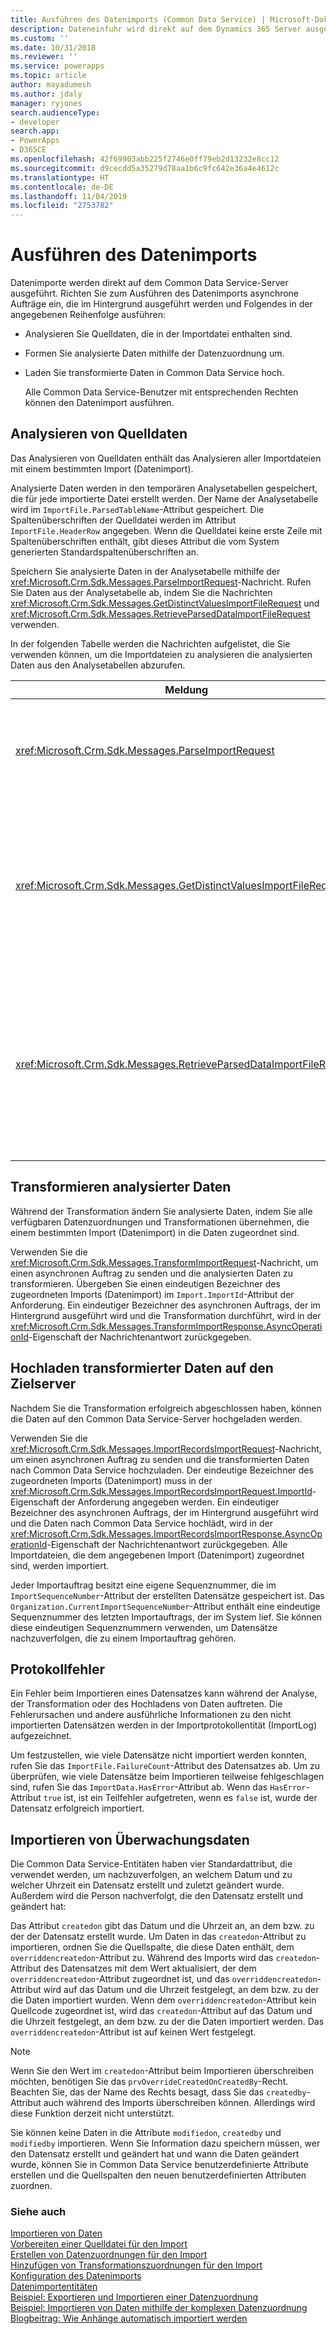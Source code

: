 ```yaml
---
title: Ausführen des Datenimports (Common Data Service) | Microsoft-Dokumentation
description: Dateneinfuhr wird direkt auf dem Dynamics 365 Server ausgeführt und erfordert drei asynchrone Aufträge für das Analysieren, zuordnungsgeführte Transformation und Hochladen.
ms.custom: ''
ms.date: 10/31/2018
ms.reviewer: ''
ms.service: powerapps
ms.topic: article
author: mayadumesh
ms.author: jdaly
manager: ryjones
search.audienceType:
- developer
search.app:
- PowerApps
- D365CE
ms.openlocfilehash: 42f69903abb225f2746e0ff79eb2d13232e8cc12
ms.sourcegitcommit: d9cecdd5a35279d78aa1b6c9fc642e36a4e4612c
ms.translationtype: HT
ms.contentlocale: de-DE
ms.lasthandoff: 11/04/2019
ms.locfileid: "2753782"
---
```

# <a name="run-data-import"></a>Ausführen des Datenimports

Datenimporte werden direkt auf dem Common Data Service-Server ausgeführt. Richten Sie zum Ausführen des Datenimports asynchrone Aufträge ein, die im Hintergrund ausgeführt werden und Folgendes in der angegebenen Reihenfolge ausführen:  
  
- Analysieren Sie Quelldaten, die in der Importdatei enthalten sind.  
  
- Formen Sie analysierte Daten mithilfe der Datenzuordnung um.  
  
- Laden Sie transformierte Daten in Common Data Service hoch.  
  
  Alle Common Data Service-Benutzer mit entsprechenden Rechten können den Datenimport ausführen.  
  
<a name="parse"></a>   
## <a name="parse-source-data"></a>Analysieren von Quelldaten  
 Das Analysieren von Quelldaten enthält das Analysieren aller Importdateien mit einem bestimmten Import (Datenimport).  
  
 Analysierte Daten werden in den temporären Analysetabellen gespeichert, die für jede importierte Datei erstellt werden. Der Name der Analysetabelle wird im `ImportFile.ParsedTableName`-Attribut gespeichert. Die Spaltenüberschriften der Quelldatei werden im Attribut `ImportFile.HeaderRow` angegeben. Wenn die Quelldatei keine erste Zeile mit Spaltenüberschriften enthält, gibt dieses Attribut die vom System generierten Standardspaltenüberschriften an.  
  
 Speichern Sie analysierte Daten in der Analysetabelle mithilfe der <xref:Microsoft.Crm.Sdk.Messages.ParseImportRequest>-Nachricht. Rufen Sie Daten aus der Analysetabelle ab, indem Sie die Nachrichten <xref:Microsoft.Crm.Sdk.Messages.GetDistinctValuesImportFileRequest> und <xref:Microsoft.Crm.Sdk.Messages.RetrieveParsedDataImportFileRequest> verwenden.  
  
 In der folgenden Tabelle werden die Nachrichten aufgelistet, die Sie verwenden können, um die Importdateien zu analysieren die analysierten Daten aus den Analysetabellen abzurufen.  
  
|Meldung|Beschreibung|  
|-------------|-----------------|  
|<xref:Microsoft.Crm.Sdk.Messages.ParseImportRequest>|Gibt einen asynchronen Auftrag ein, der alle Importdateien analysiert, die dem angegebenen Import (datenimport) zugeordnet sind. Übergeb Sie die ID des zugehörigen Imports (Datenimport) in die Eigenschaft <xref:Microsoft.Crm.Sdk.Messages.ParseImportRequest.ImportId> dieser Anforderung. Die ID des asynchronen Auftrags, der im Hintergrund ausgeführt wird und das Analysieren von Daten durchführt, die in der <xref:Microsoft.Crm.Sdk.Messages.ParseImportResponse.AsyncOperationId>-Eigenschaft der Nachrichtenantwort zurückgegeben werden.|  
|<xref:Microsoft.Crm.Sdk.Messages.GetDistinctValuesImportFileRequest>|Gibt eindeutige Werte für eine Spalte in der Quelldatei zurück, die Listenwerte enthält. Übergeben Sie die ID der zugehörigen Importdatei in die Eigenschaft <xref:Microsoft.Crm.Sdk.Messages.GetHeaderColumnsImportFileRequest.ImportFileId> dieser Anforderung. Die eindeutigen Werte werden in einem Zeichenfolgenarray in der <xref:Microsoft.Crm.Sdk.Messages.GetDistinctValuesImportFileResponse.Values>-Eigenschaft der Nachrichtenantwort zurückgegeben. Verwenden Sie diese Meldung nur, nachdem Sie eine Analysetabelle erstellt haben, indem Sie die <xref:Microsoft.Crm.Sdk.Messages.ParseImportRequest>-Nachricht verwenden. **Wichtig:** Verwenden Sie diese Meldung nicht, nachdem Sie die Nachricht <xref:Microsoft.Crm.Sdk.Messages.ImportRecordsImportRequest> verwenden. Sie können nicht auf die Analysetabelle zugreifen, nachdem der Importauftrag, der durch die <xref:Microsoft.Crm.Sdk.Messages.ImportRecordsImportRequest>-Nachricht gesendet wurde, abgeschlossen wurde.|  
|<xref:Microsoft.Crm.Sdk.Messages.RetrieveParsedDataImportFileRequest>|Ruft die Daten aus der Analysetabelle ab. Übergeben Sie die ID der zugehörigen Importdatei in die Eigenschaft <xref:Microsoft.Crm.Sdk.Messages.RetrieveParsedDataImportFileRequest.ImportFileId> dieser Anforderung. Die analysierten Daten werden in einem zweidimensionalen Zeichenfolgenarray in der <xref:Microsoft.Crm.Sdk.Messages.RetrieveParsedDataImportFileResponse.Values>-Eigenschaft der Nachrichtenantwort zurückgegeben. Die Daten werden mit derselben Spaltenreihenfolge wie die Spaltenreihenfolge in der Quelldatei zurückgegeben. Verwenden Sie diese Meldung nur, nachdem Sie eine Analysetabelle erstellt haben, indem Sie die <xref:Microsoft.Crm.Sdk.Messages.ParseImportRequest>-Nachricht verwenden. **Wichtig:** Verwenden Sie diese Meldung nicht, nachdem Sie die Nachricht <xref:Microsoft.Crm.Sdk.Messages.ImportRecordsImportRequest> verwenden. Sie können nicht auf die Analysetabelle zugreifen, nachdem der Importauftrag, der durch die `ImportRecordsMessage`-Nachricht gesendet wurde, abgeschlossen wurde.|  
  
<a name="transform"></a>   
## <a name="transform-parsed-data"></a>Transformieren analysierter Daten  
 Während der Transformation ändern Sie analysierte Daten, indem Sie alle verfügbaren Datenzuordnungen und Transformationen übernehmen, die einem bestimmten Import (Datenimport) in die Daten zugeordnet sind.  
  
 Verwenden Sie die <xref:Microsoft.Crm.Sdk.Messages.TransformImportRequest>-Nachricht, um einen asynchronen Auftrag zu senden und die analysierten Daten zu transformieren. Übergeben Sie einen eindeutigen Bezeichner des zugeordneten Imports (Datenimport) im `Import.ImportId`-Attribut der Anforderung. Ein eindeutiger Bezeichner des asynchronen Auftrags, der im Hintergrund ausgeführt wird und die Transformation durchführt, wird in der <xref:Microsoft.Crm.Sdk.Messages.TransformImportResponse.AsyncOperationId>-Eigenschaft der Nachrichtenantwort zurückgegeben.  
  
<a name="upload"></a>   
## <a name="upload-transformed-data-to-the-target-server"></a>Hochladen transformierter Daten auf den Zielserver  
 Nachdem Sie die Transformation erfolgreich abgeschlossen haben, können die Daten auf den Common Data Service-Server hochgeladen werden.  
  
 Verwenden Sie die <xref:Microsoft.Crm.Sdk.Messages.ImportRecordsImportRequest>-Nachricht, um einen asynchronen Auftrag zu senden und die transformierten Daten nach Common Data Service hochzuladen. Der eindeutige Bezeichner des zugeordneten Imports (Datenimport) muss in der <xref:Microsoft.Crm.Sdk.Messages.ImportRecordsImportRequest.ImportId>-Eigenschaft der Anforderung angegeben werden. Ein eindeutiger Bezeichner des asynchronen Auftrags, der im Hintergrund ausgeführt wird und die Daten nach Common Data Service hochlädt, wird in der <xref:Microsoft.Crm.Sdk.Messages.ImportRecordsImportResponse.AsyncOperationId>-Eigenschaft der Nachrichtenantwort zurückgegeben. Alle Importdateien, die dem angegebenen Import (Datenimport) zugeordnet sind, werden importiert.  
  
 Jeder Importauftrag besitzt eine eigene Sequenznummer, die im `ImportSequenceNumber`-Attribut der erstellten Datensätze gespeichert ist. Das `Organization.CurrentImportSequenceNumber`-Attribut enthält eine eindeutige Sequenznummer des letzten Importauftrags, der im System lief. Sie können diese eindeutigen Sequenznummern verwenden, um Datensätze nachzuverfolgen, die zu einem Importauftrag gehören.  
  
<a name="log"></a>   
## <a name="log-failures"></a>Protokollfehler  
 Ein Fehler beim Importieren eines Datensatzes kann während der Analyse, der Transformation oder des Hochladens von Daten auftreten. Die Fehlerursachen und andere ausführliche Informationen zu den nicht importierten Datensätzen werden in der Importprotokollentität (ImportLog) aufgezeichnet.  
  
 Um festzustellen, wie viele Datensätze nicht importiert werden konnten, rufen Sie das `ImportFile.FailureCount`-Attribut des Datensatzes ab. Um zu überprüfen, wie viele Datensätze beim Importieren teilweise fehlgeschlagen sind, rufen Sie das `ImportData.HasError`-Attribut ab. Wenn das `HasError`-Attribut `true` ist, ist ein Teilfehler aufgetreten, wenn es `false` ist, wurde der Datensatz erfolgreich importiert.  
  
<a name="import_audit"></a>   
## <a name="import-auditing-data"></a>Importieren von Überwachungsdaten  
 Die Common Data Service-Entitäten haben vier Standardattribut, die verwendet werden, um nachzuverfolgen, an welchem Datum und zu welcher Uhrzeit ein Datensatz erstellt und zuletzt geändert wurde. Außerdem wird die Person nachverfolgt, die den Datensatz erstellt und geändert hat:  
  
 Das Attribut `createdon` gibt das Datum und die Uhrzeit an, an dem bzw. zu der der Datensatz erstellt wurde. Um Daten in das `createdon`-Attribut zu importieren, ordnen Sie die Quellspalte, die diese Daten enthält, dem `overriddencreatedon`-Attribut zu. Während des Imports wird das `createdon`-Attribut des Datensatzes mit dem Wert aktualisiert, der dem `overriddencreatedon`-Attribut zugeordnet ist, und das `overriddencreatedon`-Attribut wird auf das Datum und die Uhrzeit festgelegt, an dem bzw. zu der die Daten importiert wurden. Wenn dem `overriddencreatedon`-Attribut kein Quellcode zugeordnet ist, wird das `createdon`-Attribut auf das Datum und die Uhrzeit festgelegt, an dem bzw. zu der die Daten importiert werden. Das `overriddencreatedon`-Attribut ist auf keinen Wert festgelegt.  
  
> [!NOTE]
>  Wenn Sie den Wert im `createdon`-Attribut beim Importieren überschreiben möchten, benötigen Sie das `prvOverrideCreatedOnCreatedBy`-Recht. Beachten Sie, das der Name des Rechts besagt, dass Sie das `createdby`-Attribut auch während des Imports überschreiben können. Allerdings wird diese Funktion derzeit nicht unterstützt.  
  
 Sie können keine Daten in die Attribute `modifiedon`, `createdby` und `modifiedby` importieren. Wenn Sie Information dazu speichern müssen, wer den Datensatz erstellt und geändert hat und wann die Daten geändert wurde, können Sie in Common Data Service benutzerdefinierte Attribute erstellen und die Quellspalten den neuen benutzerdefinierten Attributen zuordnen.  
  
### <a name="see-also"></a>Siehe auch

[Importieren von Daten](import-data.md)<br />
[Vorbereiten einer Quelldatei für den Import](prepare-source-files-import.md)<br />
[Erstellen von Datenzuordnungen für den Import](create-data-maps-for-import.md)<br />
[Hinzufügen von Transformationszuordnungen für den Import](add-transformation-mappings-import.md)<br />
[Konfiguration des Datenimports](configure-data-import.md)<br />
[Datenimportentitäten](data-import-entities.md)<br />
[Beispiel: Exportieren und Importieren einer Datenzuordnung](org-service/samples/export-import-data-map.md)<br />
[Beispiel: Importieren von Daten mithilfe der komplexen Datenzuordnung](org-service/samples/import-data-complex-data-map.md)<br />
[Blogbeitrag: Wie Anhänge automatisch importiert werden](https://blogs.msdn.com/b/crm/archive/2012/08/06/how-to-import-attachments-programmatically.aspx) 